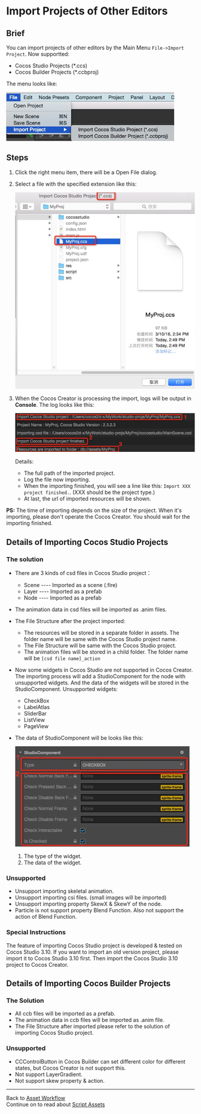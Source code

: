 # Import Projects of Other Editors

## Brief

You can import projects of other editors by the Main Menu `File->Import Project`. Now supportted:

* Cocos Studio Projects (*.ccs)
* Cocos Builder Projects (*.ccbproj)

The menu looks like:

![import-menu](./project-import/import-menu.png)

## Steps

1. Click the right menu item, there will be a Open File dialog.
2. Select a file with the specified extension like this:

	![select-file.png](./project-import/select-file.png)

3. When the Cocos Creator is processing the import, logs will be output in **Console**. The log looks like this:

	![import-process.png](./project-import/import-process.png)
	
	Details:
	* The full path of the imported project.
	* Log the file now importing.
	* When the importing finished, you will see a line like this: `Import XXX project finished.`. (XXX should be the project type.)
	* At last, the url of imported resources will be shown.

**PS:**
The time of importing depends on the size of the project. When it's importing, please don't operate the Cocos Creator. You should wait for the importing finished.

## Details of Importing Cocos Studio Projects

### The solution

* There are 3 kinds of csd files in Cocos Studio project：
	* Scene ---- Imported as a scene (.fire)
	* Layer ---- Imported as a prefab
	* Node ---- Imported as a prefab
* The animation data in csd files will be imported as .anim files.
* The File Structure after the project imported:
	* The resources will be stored in a separate folder in assets. The folder name will be same with the Cocos Studio project name.
	* The File Structure will be same with the Cocos Studio project.
	* The animation files will be stored in a child folder. The folder name will be `[csd file name]_action`
* Now some widgets in Cocos Studio are not supported in Cocos Creator. The importing process will add a StudioComponent for the node with unsupported widgets. And the data of the widgets will be stored in the StudioComponent. Unsupported widgets:
	* CheckBox
	* LabelAtlas
	* SliderBar
	* ListView
	* PageView
* The data of StudioComponent will be looks like this:

	![studio-component.png](./project-import/studio-component.png)

	1. The type of the widget.
	2. The data of the widget.

### Unsupported

* Unsupport importing skeletal animation.
* Unsupport importing csi files. (small images will be imported)
* Unsupport importing property SkewX & SkewY of the node.
* Particle is not support property Blend Function. Also not support the action of Blend Function.

### Special Instructions

The feature of importing Cocos Studio project is developed & tested on Cocos Studio 3.10. If you want to import an old version project, please import it to Cocos Studio 3.10 first. Then import the Cocos Studio 3.10 project to Cocos Creator.

## Details of Importing Cocos Builder Projects

### The Solution

* All ccb files will be imported as a prefab.
* The animation data in ccb files will be imported as .anim file.
* The File Structure after imported please refer to the solution of importing Cocos Studio project.

### Unsupported

* CCControlButton in Cocos Builder can set different color for different states, but Cocos Creator is not support this.
* Not support LayerGradient.
* Not support skew property & action.

<hr>

Back to [Asset Workflow](index.md)<br>
Continue on to read about [Script Assets](script.md)
